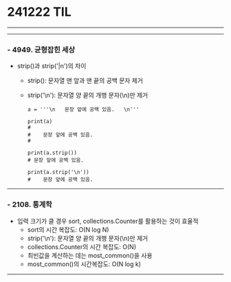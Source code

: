 # 241222 TIL
---
---
### - 4949. 균형잡힌 세상
  - strip()과 strip('|n')의 차이
    - strip(): 문자열 맨 앞과 맨 끝의 공백 문자 제거
    - strip('\n'): 문자열 양 끝의 개행 문자(\n)만 제거
    
          a = '''\n   문장 앞에 공백 있음.   \n'''
    
          print(a)
          #
          #    문장 앞에 공백 있음.   
          # 
    
          print(a.strip())
          # 문장 앞에 공백 있음.
    
          print(a.strip('\n'))
          #    문장 앞에 공백 있음.  

---
### - 2108. 통계학
  - 입력 크기가 클 경우 sort, collections.Counter를 활용하는 것이 효율적
    - sort의 시간 복잡도: O(N log N)
    - strip('\n'): 문자열 양 끝의 개행 문자(\n)만 제거
    - collections.Counter의 시간 복잡도: O(N)
    - 최빈값을 계산하는 데는 most_common()을 사용
    - most_common()의 시간복잡도: O(N log k)

---